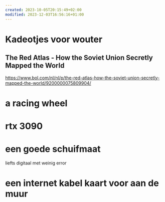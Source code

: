 ```yaml
---
created: 2023-10-05T20:15:49+02:00
modified: 2023-12-03T16:56:16+01:00
---
```


# Kadeotjes voor wouter

## The Red Atlas - How the Soviet Union Secretly Mapped the World

<https://www.bol.com/nl/nl/p/the-red-atlas-how-the-soviet-union-secretly-mapped-the-world/9200000075809904/>

# a racing wheel

# rtx 3090

# een goede schuifmaat

liefts digitaal met weinig error

# een internet kabel kaart voor aan de muur
